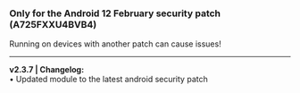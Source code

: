 ### Only for the Android 12 February security patch (A725FXXU4BVB4)
Running on devices with another patch can cause issues!

---
<b>v2.3.7 | Changelog:</b>
<br/>• Updated module to the latest android security patch
